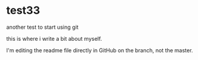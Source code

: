 # test33
another test to start using git

this is where i write a bit about myself.

I'm editing the readme file directly in GitHub on the branch, not the master.
